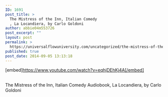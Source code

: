 ```yaml
---
ID: 1691
post_title: >
  The Mistress of the Inn, Italian Comedy
  , La Locandiera, by Carlo Goldoni
author: abbie04m553726
post_excerpt: ""
layout: post
permalink: >
  https://universalflowuniversity.com/uncategorized/the-mistress-of-the-inn-italian-comedy-la-locandiera-by-carlo-goldoni/
published: true
post_date: 2014-09-05 13:13:18
---
```

[embed]https://www.youtube.com/watch?v=eqhjDEhKj4A[/embed]</br></br>
<p>The Mistress of the Inn, Italian Comedy Audiobook, La Locandiera, by Carlo Goldoni</p>